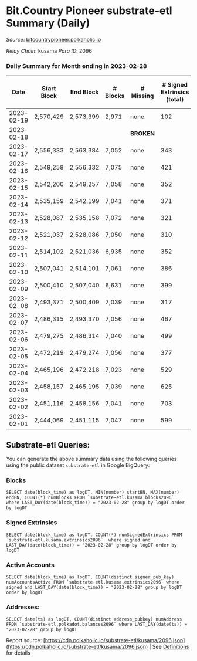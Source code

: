 # Bit.Country Pioneer substrate-etl Summary (Daily)

_Source_: [bitcountrypioneer.polkaholic.io](https://bitcountrypioneer.polkaholic.io)

*Relay Chain*: kusama
*Para ID*: 2096



### Daily Summary for Month ending in 2023-02-28


| Date | Start Block | End Block | # Blocks | # Missing | # Signed Extrinsics (total) | # Active Accounts | # Addresses with Balances | # Events | # Transfers | # XCM Transfers In | # XCM Transfers Out |
| ---- | ----------- | --------- | -------- | --------- | --------------------------- | ----------------- | ------------------------- | -------- | ----------- | ------------------ | ------------------- |
| 2023-02-19 | 2,570,429 | 2,573,399 | 2,971 | none  | 102 | 34 |  | 9,907 | 2,224 ($3,319.64) |   |   |
| 2023-02-18 |  |  |  |  **BROKEN**  |  |  | 24,842 |  |   |   |   |
| 2023-02-17 | 2,556,333 | 2,563,384 | 7,052 | none  | 343 | 139 | 24,843 | 23,611 | 5,966 ($11,443.24) |   |   |
| 2023-02-16 | 2,549,258 | 2,556,332 | 7,075 | none  | 421 | 159 | 24,845 | 24,450 | 6,460 ($25,490.63) |   |   |
| 2023-02-15 | 2,542,200 | 2,549,257 | 7,058 | none  | 352 | 149 | 24,856 | 23,605 | 6,150 ($124,304.96) |   |   |
| 2023-02-14 | 2,535,159 | 2,542,199 | 7,041 | none  | 371 | 149 | 24,855 | 24,376 | 6,371 ($50,215.85) |   |   |
| 2023-02-13 | 2,528,087 | 2,535,158 | 7,072 | none  | 321 | 128 | 24,836 | 23,306 | 5,730 ($79,023.20) |   |   |
| 2023-02-12 | 2,521,037 | 2,528,086 | 7,050 | none  | 310 | 104 | 24,837 | 22,814 | 5,391 ($20,794.46) |   |   |
| 2023-02-11 | 2,514,102 | 2,521,036 | 6,935 | none  | 352 | 120 | 24,834 | 22,993 | 5,940 ($34,848.43) |   |   |
| 2023-02-10 | 2,507,041 | 2,514,101 | 7,061 | none  | 386 | 123 | 24,831 | 24,568 | 5,887 ($11,564.30) |   |   |
| 2023-02-09 | 2,500,410 | 2,507,040 | 6,631 | none  | 399 | 148 | 24,826 | 22,873 | 6,049 ($16,225.99) |   |   |
| 2023-02-08 | 2,493,371 | 2,500,409 | 7,039 | none  | 317 | 132 | 24,823 | 23,232 | 6,070 ($27,550.64) |   |   |
| 2023-02-07 | 2,486,315 | 2,493,370 | 7,056 | none  | 467 | 143 | 24,805 | 25,596 | 6,656 ($40,121.49) |   |   |
| 2023-02-06 | 2,479,275 | 2,486,314 | 7,040 | none  | 499 | 171 | 24,803 | 24,811 | 6,261 ($78,841.63) |   |   |
| 2023-02-05 | 2,472,219 | 2,479,274 | 7,056 | none  | 377 | 134 | 24,789 | 23,955 | 6,271 ($23,271.47) |   |   |
| 2023-02-04 | 2,465,196 | 2,472,218 | 7,023 | none  | 529 | 180 | 24,774 | 25,526 | 6,672 ($10,600.07) |   |   |
| 2023-02-03 | 2,458,157 | 2,465,195 | 7,039 | none  | 625 | 239 | 24,774 | 26,722 | 7,035 ($15,493.87) | 2 ($0.82) | 1 ($0.12) |
| 2023-02-02 | 2,451,116 | 2,458,156 | 7,041 | none  | 703 | 249 | 24,729 | 27,550 | 7,127 ($27,643.24) |   |   |
| 2023-02-01 | 2,444,069 | 2,451,115 | 7,047 | none  | 599 | 195 | 24,720 | 26,312 | 6,591 ($28,586.68) |   |   |

## Substrate-etl Queries:
You can generate the above summary data using the following queries using the public dataset `substrate-etl` in Google BigQuery:


### Blocks
```
SELECT date(block_time) as logDT, MIN(number) startBN, MAX(number) endBN, COUNT(*) numBlocks FROM `substrate-etl.kusama.blocks2096`  where LAST_DAY(date(block_time)) = "2023-02-28" group by logDT order by logDT
```


### Signed Extrinsics
```
SELECT date(block_time) as logDT, COUNT(*) numSignedExtrinsics FROM `substrate-etl.kusama.extrinsics2096`  where signed and LAST_DAY(date(block_time)) = "2023-02-28" group by logDT order by logDT
```


### Active Accounts
```
SELECT date(block_time) as logDT, COUNT(distinct signer_pub_key) numAccountsActive FROM `substrate-etl.kusama.extrinsics2096` where signed and LAST_DAY(date(block_time)) = "2023-02-28" group by logDT order by logDT
```


### Addresses:
```
SELECT date(ts) as logDT, COUNT(distinct address_pubkey) numAddress FROM `substrate-etl.polkadot.balances2096` where LAST_DAY(date(ts)) = "2023-02-28" group by logDT
```



Report source: [https://cdn.polkaholic.io/substrate-etl/kusama/2096.json](https://cdn.polkaholic.io/substrate-etl/kusama/2096.json) | See [Definitions](/DEFINITIONS.md) for details
